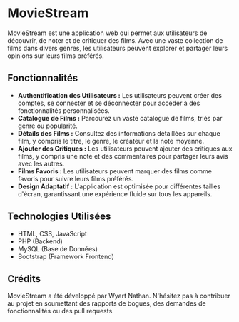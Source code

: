 # MovieStream

MovieStream est une application web qui permet aux utilisateurs de découvrir, de noter et de critiquer des films. Avec une vaste collection de films dans divers genres, les utilisateurs peuvent explorer et partager leurs opinions sur leurs films préférés.

## Fonctionnalités

- **Authentification des Utilisateurs :** Les utilisateurs peuvent créer des comptes, se connecter et se déconnecter pour accéder à des fonctionnalités personnalisées.
- **Catalogue de Films :** Parcourez un vaste catalogue de films, triés par genre ou popularité.
- **Détails des Films :** Consultez des informations détaillées sur chaque film, y compris le titre, le genre, le créateur et la note moyenne.
- **Ajouter des Critiques :** Les utilisateurs peuvent ajouter des critiques aux films, y compris une note et des commentaires pour partager leurs avis avec les autres.
- **Films Favoris :** Les utilisateurs peuvent marquer des films comme favoris pour suivre leurs films préférés.
- **Design Adaptatif :** L'application est optimisée pour différentes tailles d'écran, garantissant une expérience fluide sur tous les appareils.

## Technologies Utilisées

- HTML, CSS, JavaScript
- PHP (Backend)
- MySQL (Base de Données)
- Bootstrap (Framework Frontend)

## Crédits

MovieStream a été développé par Wyart Nathan. N'hésitez pas à contribuer au projet en soumettant des rapports de bogues, des demandes de fonctionnalités ou des pull requests.

